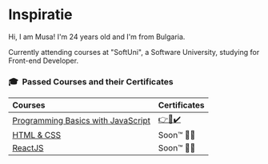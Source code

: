 # Inspiratie

Hi, I am Musa! I'm 24 years old and I'm from Bulgaria.

Currently attending courses at "SoftUni", a Software University,
studying for Front-end Developer.
 
### 🎓 &nbsp;Passed Courses and their Certificates

|**Courses**|**Certificates**|
|:---|:---|
|<a href="https://softuni.bg/trainings/3506/programming-basics-with-javascript-september-2021" > Programming Basics with JavaScript </a>| <a href="https://softuni.bg/certificates/details/115964/b10544a5"> 👉📜✔️</a> |
|<a href="https://softuni.bg/trainings/3530/html-and-css-september-2021"> HTML & CSS </a>| Soon™ 👨‍💻 |
|<a href="https://softuni.bg/trainings/3575/reactjs-november-2021/"> ReactJS </a>| Soon™ 👨‍💻 |
